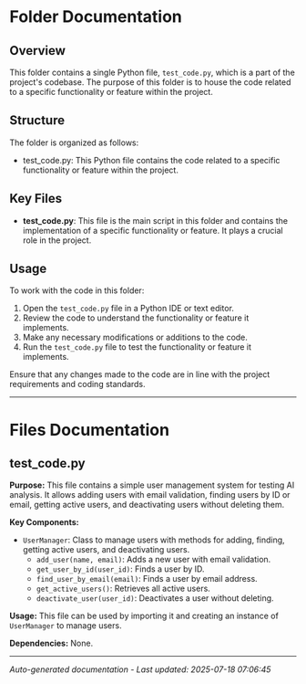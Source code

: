 # Folder Documentation

## Overview
This folder contains a single Python file, `test_code.py`, which is a part of the project's codebase. The purpose of this folder is to house the code related to a specific functionality or feature within the project.

## Structure
The folder is organized as follows:
- test_code.py: This Python file contains the code related to a specific functionality or feature within the project.

## Key Files
- **test_code.py**: This file is the main script in this folder and contains the implementation of a specific functionality or feature. It plays a crucial role in the project.

## Usage
To work with the code in this folder:
1. Open the `test_code.py` file in a Python IDE or text editor.
2. Review the code to understand the functionality or feature it implements.
3. Make any necessary modifications or additions to the code.
4. Run the `test_code.py` file to test the functionality or feature it implements.

Ensure that any changes made to the code are in line with the project requirements and coding standards.

---

# Files Documentation

## test_code.py

**Purpose:** This file contains a simple user management system for testing AI analysis. It allows adding users with email validation, finding users by ID or email, getting active users, and deactivating users without deleting them.

**Key Components:**
- `UserManager`: Class to manage users with methods for adding, finding, getting active users, and deactivating users.
  - `add_user(name, email)`: Adds a new user with email validation.
  - `get_user_by_id(user_id)`: Finds a user by ID.
  - `find_user_by_email(email)`: Finds a user by email address.
  - `get_active_users()`: Retrieves all active users.
  - `deactivate_user(user_id)`: Deactivates a user without deleting.
  
**Usage:** This file can be used by importing it and creating an instance of `UserManager` to manage users.

**Dependencies:** None.

---
*Auto-generated documentation - Last updated: 2025-07-18 07:06:45*
